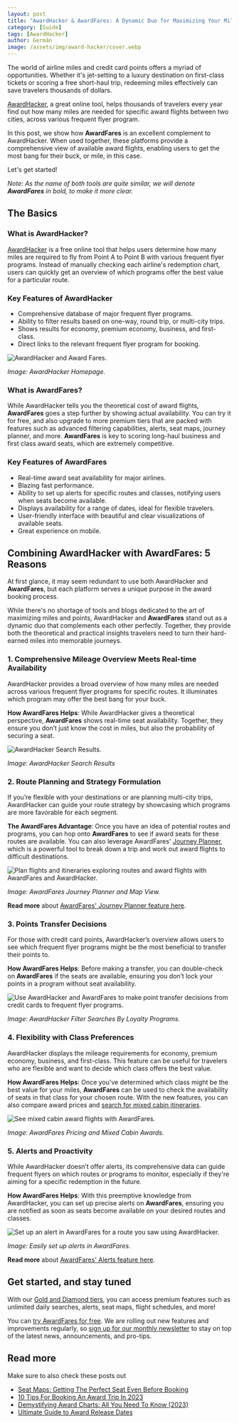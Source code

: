 ```yaml
---
layout: post
title: "AwardHacker & AwardFares: A Dynamic Duo for Maximizing Your Miles and Points"
category: [Guide]
tags: [AwardHacker]
author: Germán
image: /assets/img/award-hacker/cover.webp
---
```



The world of airline miles and credit card points offers a myriad of opportunities. Whether it's jet-setting to a luxury destination on first-class tickets or scoring a free short-haul trip, redeeming miles effectively can save travelers thousands of dollars.

[AwardHacker](https://www.awardhacker.com/), a great online tool, helps thousands of travelers every year find out how many miles are needed for specific award flights between two cities, across various frequent flyer program.

In this post, we show how **AwardFares** is an excellent complement to AwardHacker. When used together, these platforms provide a comprehensive view of available award flights, enabling users to get the most bang for their buck, or mile, in this case.

Let's get started!

*Note: As the name of both tools are quite similar, we will denote **AwardFares** in bold, to make it more clear.*

## The Basics

### What is AwardHacker?

[AwardHacker](https://www.awardhacker.com/) is a free online tool that helps users determine how many miles are required to fly from Point A to Point B with various frequent flyer programs. Instead of manually checking each airline's redemption chart, users can quickly get an overview of which programs offer the best value for a particular route.

### Key Features of AwardHacker

* Comprehensive database of major frequent flyer programs.
* Ability to filter results based on one-way, round trip, or multi-city trips.
* Shows results for economy, premium economy, business, and first-class.
* Direct links to the relevant frequent flyer program for booking.

<img src="../assets/img/award-hacker/award-hacker-home.webp" alt="AwardHacker and Award Fares." />

*Image: AwardHacker Homepage.*

### What is AwardFares?

While AwardHacker tells you the theoretical cost of award flights, **AwardFares** goes a step further by showing actual availability. You can try it for free, and also upgrade to more premium tiers that are packed with features such as advanced filtering capabilities, alerts, seat maps, journey planner, and more. **AwardFares** is key to scoring long-haul business and first class award seats, which are extremely competitive.
 
### Key Features of AwardFares

* Real-time award seat availability for major airlines.
* Blazing fast performance.
* Ability to set up alerts for specific routes and classes, notifying users when seats become available.
* Displays availability for a range of dates, ideal for flexible travelers.
* User-friendly interface with beautiful and clear visualizations of available seats.
* Great experience on mobile.

## Combining AwardHacker with AwardFares: 5 Reasons

At first glance, it may seem redundant to use both AwardHacker and **AwardFares**, but each platform serves a unique purpose in the award booking process.

While there's no shortage of tools and blogs dedicated to the art of maximizing miles and points, AwardHacker and **AwardFares** stand out as a dynamic duo that complements each other perfectly. Together, they provide both the theoretical and practical insights travelers need to turn their hard-earned miles into memorable journeys.

### 1. Comprehensive Mileage Overview Meets Real-time Availability

AwardHacker provides a broad overview of how many miles are needed across various frequent flyer programs for specific routes. It illuminates which program may offer the best bang for your buck.

**How AwardFares Helps**: While AwardHacker gives a theoretical perspective, **AwardFares** shows real-time seat availability. Together, they ensure you don’t just know the cost in miles, but also the probability of securing a seat.

<img src="../assets/img/award-hacker/award-hacker-results.webp" alt="AwardHacker Search Results." />

*Image: AwardHacker Search Results*

### 2. Route Planning and Strategy Formulation

If you’re flexible with your destinations or are planning multi-city trips, AwardHacker can guide your route strategy by showcasing which programs are more favorable for each segment.

**The AwardFares Advantage**: Once you have an idea of potential routes and programs, you can hop onto **AwardFares** to see if award seats for these routes are available. You can also leverage AwardFares' [Journey Planner](https://blog.awardfares.com/journey-planner/), which is a powerful tool to break down a trip and work out award flights to difficult destinations.

<img src="../assets/img/award-hacker/journey-planner.webp" alt="Plan flights and itineraries exploring routes and award flights with AwardFares and AwardHacker." />

*Image: AwardFares Journey Planner and Map View.*

**Read more** about [AwardFares' Journey Planner feature here](https://blog.awardfares.com/journey-planner/).

### 3. Points Transfer Decisions

For those with credit card points, AwardHacker’s overview allows users to see which frequent flyer programs might be the most beneficial to transfer their points to.

**How AwardFares Helps**: Before making a transfer, you can double-check on **AwardFares** if the seats are available, ensuring you don’t lock your points in a program without seat availability.

<img src="../assets/img/award-hacker/award-hacker-transfers.webp" alt="Use AwardHacker and AwardFares to make point transfer decisions from credit cards to frequent flyer programs." />

*Image: AwardHacker Filter Searches By Loyalty Programs.*

### 4. Flexibility with Class Preferences

AwardHacker displays the mileage requirements for economy, premium economy, business, and first-class. This feature can be useful for travelers who are flexible and want to decide which class offers the best value.

**How AwardFares Helps**: Once you've determined which class might be the best value for your miles, **AwardFares** can be used to check the availability of seats in that class for your chosen route. With the new features, you can also compare award prices and [search for mixed cabin itineraries](https://blog.awardfares.com/prices-and-mixed-cabins/).

<img src="../assets/img/award-hacker/mixed-cabin-awards.webp" alt="See mixed cabin award flights with AwardFares." />

*Image: AwardFares Pricing and Mixed Cabin Awards.*

### 5. Alerts and Proactivity

While AwardHacker doesn’t offer alerts, its comprehensive data can guide frequent flyers on which routes or programs to monitor, especially if they're aiming for a specific redemption in the future.

**How AwardFares Helps**: With this preemptive knowledge from AwardHacker, you can set up precise alerts on **AwardFares**, ensuring you are notified as soon as seats become available on your desired routes and classes.

<img src="../assets/img/award-hacker/award-hacker-alert.webp" alt="Set up an alert in AwardFares for a route you saw using AwardHacker." />

*Image: Easily set up alerts in AwardFares.*

**Read more** about [AwardFares' Alerts feature here](https://blog.awardfares.com/alerts/).

## Get started, and stay tuned

With our [Gold and Diamond tiers](https://awardfares.com/pricing), you can access premium features such as unlimited daily searches, alerts, seat maps, flight schedules, and more!

You can [try AwardFares for free](https://awardfares.com/). We are rolling out new features and improvements regularly, so [sign up for our monthly newsletter](https://awardfares.com/newsletter) to stay on top of the latest news, announcements, and pro-tips.

## Read more

Make sure to also check these posts out

- [Seat Maps: Getting The Perfect Seat Even Before Booking](https://blog.awardfares.com/seatmaps-guide/)
- [10 Tips For Booking An Award Trip In 2023](https://blog.awardfares.com/award-trip-tips/)
- [Demystifying Award Charts: All You Need To Know (2023)](https://blog.awardfares.com/demystifying-award-charts/)
- [Ultimate Guide to Award Release Dates](https://blog.awardfares.com/ultimate-guide-to-award-release-dates)
